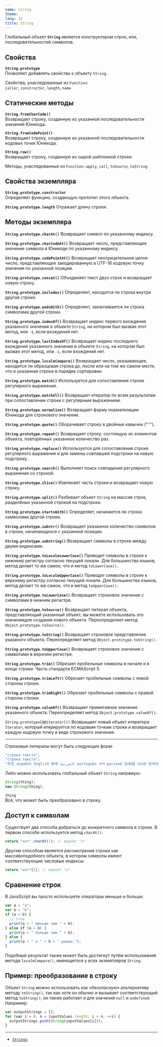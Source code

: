 ```yaml
---
name: string
theme:
lang: JS
title: String
---
```


Глобальный объект **`String`** является конструктором строк, или, последовательностей символов.

## Свойства

**`String.prototype`**<br />
Позволяет добавлять свойства к объекту `String`.

Свойства, унаследованные из `Function`:<br />
`caller`, `constructor`, `length`, `name`

## Статические методы

**`String.fromCharCode()`**<br />
Возвращает строку, созданную из указанной последовательности значений Юникода.

**`String.fromCodePoint()`**<br />
Возвращает строку, созданную из указанной последовательности кодовых точек Юникода.

**`String.raw()`**<br />
Возвращает строку, созданную из сырой шаблонной строки.

Методы, унаследованные из `Function`:
`apply`, `call`, `toSource`, `toString`

## Свойства экземпляра

**`String.prototype.constructor`**<br />
Определяет функцию, создающую прототип этого объекта.

**`String.prototype.length`**
Отражает длину строки.

## Методы экземпляра

**`String.prototype.charAt()`**
Возвращает символ по указанному индексу.

**`String.prototype.charCodeAt()`**
Возвращает число, представляющее значение символа в Юникоде по указанному индексу.

**`String.prototype.codePointAt()`**
Возвращает неотрицательное целое число, представляющее закодированную в UTF-16 кодовую точку значения по указанной позиции.

**`String.prototype.concat()`**
Объединяет текст двух строк и возвращает новую строку.

**`String.prototype.includes()`**
Определяет, находится ли строка внутри другой строки.

**`String.prototype.endsWith()`**
Определяет, заканчивается ли строка символами другой строки.

**`String.prototype.indexOf()`**
Возвращает индекс первого вхождения указанного значения в объекте `String`, на котором был вызван этот метод, или `-1`, если вхождений нет.

**`String.prototype.lastIndexOf()`**
Возвращает индекс последнего вхождения указанного значения в объекте `String`, на котором был вызван этот метод, или `-1`, если вхождений нет.

**`String.prototype.localeCompare()`**
Возвращает число, указывающее, находится ли образцовая строка до, после или на том же самом месте, что и указанная строка в порядке сортировки.

**`String.prototype.match()`**
Используется для сопоставления строке регулярного выражения.

**`String.prototype.matchAll()`**
Возвращает итератор по всем результатам при сопоставлении строки с регулярным выражением.

**`String.prototype.normalize()`**
Возвращает форму нормализации Юникода для строкового значения.

**`String.prototype.quote()`**
Оборачивает строку в двойные кавычки ("`"`").

**`String.prototype.repeat()`**
Возвращает строку. состоящую из элементов объекта, повторённых указанное количество раз.

**`String.prototype.replace()`**
Используется для сопоставления строке регулярного выражения и для замены совпавшей подстроки на новую подстроку.

**`String.prototype.search()`**
Выполняет поиск совпадения регулярного выражения со строкой.

**`String.prototype.slice()`**
Извлекает часть строки и возвращает новую строку.

**`String.prototype.split()`**
Разбивает объект `String` на массив строк, разделёных указанной строкой на подстроки.

**`String.prototype.startsWith()`**
Определяет, начинается ли строка символами другой строки.

**`String.prototype.substr()`**
Возвращает указанное количество символов в строке, начинающихся с указанной позиции.

**`String.prototype.substring()`**
Возвращает символы в строке между двумя индексами.

**`String.prototype.toLocaleLowerCase()`**
Приводит символы в строке к нижнему регистру согласно текущей локали. Для большинства языков, метод делает то же самое, что и метод `toLowerCase()`.

**`String.prototype.toLocaleUpperCase()`**
Приводит символы в строке к верхнему регистру согласно текущей локали. Для большинства языков, метод делает то же самое, что и метод `toUpperCase()`.

**`String.prototype.toLowerCase()`**
Возвращает строковое значение с символами в нижнем регистре.

**`String.prototype.toSource()`**
Возвращает литерал объекта, представляющий указанный объект; вы можете использовать это значениедля создания нового объекта. Переопределяет метод `Object.prototype.toSource()`.

**`String.prototype.toString()`**
Возвращает строковое представление указаного объекта. Переопределяет метод `Object.prototype.toString()`.

**`String.prototype.toUpperCase()`**
Возвращает строковое значение с символами в верхнем регистре.

**`String.prototype.trim()`**
Обрезает пробельные символы в начале и в конце строки. Часть стандарта ECMAScript 5.

**`String.prototype.trimLeft()`**
Обрезает пробельные символы с левой стороны строки.

**`String.prototype.trimRight()`**
Обрезает пробельные символы с правой стороны строки.

**`String.prototype.valueOf()`**
Возвращает примитивное значение указанного объекта. Переопределяет метод `Object.prototype.valueOf()`.

`String.prototype[@@iterator]()`
Возвращает новый объект итератора `Iterator`, который итерируется по кодовым точкам строки и возвращает каждую кодовую точку в виде строкового значения.

---

Строковые литералы могут быть следующих форм:

```js
"строка текста";
"строка текста";
"中文 español English हिन्दी العربية português বাংলা русский 日本語 ਪੰਜਾਬੀ 한국어 தமிழ்";
```

Либо можно использовать глобальный объект `String` напрямую:

```js
String(thing);
new String(thing);
```

`thing`<br />
Всё, что может быть преобразовано в строку.

## Доступ к символам

Существует два способа добраться до конкретного символа в строке. В первом способе используется метод `charAt()`:

```js
return "кот".charAt(1); // вернёт "о"
```

Другим способом является рассмотрение строки как массивоподобного объекта, в котором символы имеют соответствующие числовые индексы:

```js
return "кот"[1]; // вернёт "о"
```

## Сравнение строк

В JavaScript вы просто используете операторы меньше и больше:

```js
var a = "a";
var b = "b";
if (a < b) {
  // true
  print(a + " меньше чем " + b);
} else if (a > b) {
  print(a + " больше чем " + b);
} else {
  print(a + " и " + b + " равны.");
}
```

Подобный результат также может быть достигнут путём использования метода `localeCompare()`, имеющегося у всех экземпляров `String`.

## Пример: преобразование в строку

Объект `String` можно использовать как «безопасную» альтернативу методу `toString()`, так как хотя он обычно и вызывает соответствующий метод `toString()`, он также работает и для значений `null` и `undefined`. Например:

```js
var outputStrings = [];
for (var i = 0, n = inputValues.length; i < n; ++i) {
  outputStrings.push(String(inputValues[i]));
}
```

---

- [`Strings`](https://developer.mozilla.org/ru/docs/Web/JavaScript/Reference/Global_Objects/String)
